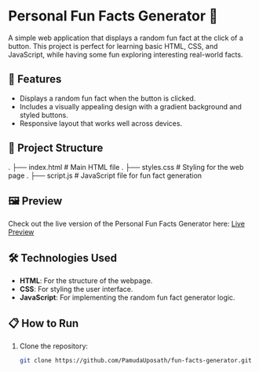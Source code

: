 # Personal Fun Facts Generator 🎉

A simple web application that displays a random fun fact at the click of a button. This project is perfect for learning basic HTML, CSS, and JavaScript, while having some fun exploring interesting real-world facts.

## 🚀 Features
- Displays a random fun fact when the button is clicked.
- Includes a visually appealing design with a gradient background and styled buttons.
- Responsive layout that works well across devices.

## 📂 Project Structure
. ├── index.html # Main HTML file
. ├── styles.css # Styling for the web page
. ├── script.js # JavaScript file for fun fact generation


## 🖼️ Preview
Check out the live version of the Personal Fun Facts Generator here: [Live Preview](https://pamudauposath.github.io/fun-facts-generator/)

## 🛠️ Technologies Used
- **HTML**: For the structure of the webpage.
- **CSS**: For styling the user interface.
- **JavaScript**: For implementing the random fun fact generator logic.

## 📋 How to Run
1. Clone the repository:
   ```bash
   git clone https://github.com/PamudaUposath/fun-facts-generator.git


